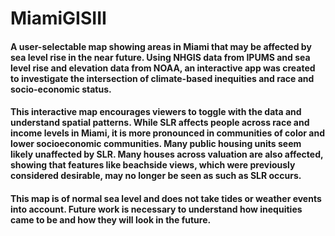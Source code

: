 # MiamiGISIII
#### A user-selectable map showing areas in Miami that may be affected by sea level rise in the near future. Using NHGIS data from IPUMS and sea level rise and elevation data from NOAA, an interactive app was created to investigate the intersection of climate-based inequities and race and socio-economic status. 

#### This interactive map encourages viewers to toggle with the data and understand spatial patterns. While SLR affects people across race and income levels in Miami, it is more pronounced in communities of color and lower socioeconomic communities. Many public housing units seem likely unaffected by SLR. Many houses across valuation are also affected, showing that features like beachside views, which were previously considered desirable, may no longer be seen as such as SLR occurs.

#### This map is of normal sea level and does not take tides or weather events into account. Future work is necessary to understand how inequities came to be and how they will look in the future. 

